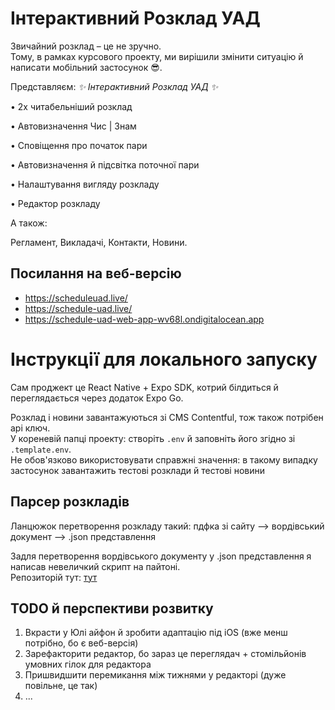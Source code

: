 # Інтерактивний Розклад УАД

Звичайний розклад – це не зручно.<br>
Тому, в рамках курсового проекту, ми вирішили змінити ситуацію й написати мобільний застосунок 😎.

Представляєм:
*✨ Інтерактивний Розклад УАД ✨*

• 2х читабельніший розклад

• Автовизначення Чис | Знам

• Сповіщення про початок пари

• Автовизначення й підсвітка поточної пари

• Налаштування вигляду розкладу

• Редактор розкладу 

А також:

Регламент, Викладачі, Контакти, Новини.

## Посилання на веб-версію

* https://scheduleuad.live/
* https://schedule-uad.live/
* https://schedule-uad-web-app-wv68l.ondigitalocean.app

# Інструкції для локального запуску
Сам проджект це React Native + Expo SDK, котрий білдиться й переглядається через додаток Expo Go.

Розклад і новини завантажуються зі CMS Contentful, тож також потрібен api ключ.<br>
У кореневій папці проекту: створіть `.env` й заповніть його згідно зі `.template.env`.<br>Не обов'язково використовувати справжні значення: в такому випадку застосунок завантажить тестові розклади й тестові новини

## Парсер розкладів
Ланцюжок перетворення розкладу такий: пдфка зі сайту --> вордівський документ --> .json представлення

Задля перетворення вордівського документу у .json представлення я написав невеличкий скрипт на пайтоні. <br>
Репозиторій тут: [тут](https://github.com/Seagullie/ParseSchedules)

## TODO й перспективи розвитку
1. Вкрасти у Юлі айфон й зробити адаптацію під iOS (вже менш потрібно, бо є веб-версія)
2. Зарефакторити редактор, бо зараз це переглядач + стомільйонів умовних гілок для редактора
3. Пришвидшити перемикання між тижнями у редакторі (дуже повільне, це так)
4. ...
